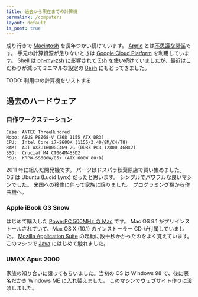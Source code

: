 ```yaml
---
title: 過去から現在までの計算機
permalink: /computers
layout: default
is_post: true
---
```


成り行きで [Macintosh](https://ja.wikipedia.org/wiki/Macintosh) を長年つかい続けています。
[Apple](https://ja.wikipedia.org/wiki/%E3%82%A2%E3%83%83%E3%83%97%E3%83%AB_(%E4%BC%81%E6%A5%AD)) とは[不思議な関係](https://twitter.com/tmaesaka/status/162135456581033984)です。
手元の計算資源が足りないときは [Google Cloud Platform](https://ja.wikipedia.org/wiki/Google_Cloud_Platform) を利用しています。
Shell は [oh-my-zsh](https://ohmyz.sh/) に影響されて [Zsh](https://ja.wikipedia.org/wiki/Z_Shell) を使い続けていましたが、最近はこだわりが減ってミニマルな設定の [Bash](https://ja.wikipedia.org/wiki/Bash) にもどってきました。

TODO: 利用中の計算機をリストする

## 過去のハードウェア

### 自作ワークステーション

```spec
Case: ANTEC ThreeHundred
Mobo: ASUS P8Z68-V (Z68 1155 ATX DR3)
CPU:  Intel Core i7-2600K (1155/3.40/8M/C4/T8)
RAM:  ADT AX3U1600GC4G9-2G (DDR3 PC3-12800 4GBx2)
SSD:  Crucial M4 CT064M4SSD2
PSU:  KRPW-SS600W/85+ (ATX 600W 80+B)
```

2011 年に組んだ開発機です。
パーツはドスパラ秋葉原店で買い集めました。
OS は Ubuntu (Lucid Lynx) だったと思います。
シンプルでパワフルな良いマシンでした。
米国への移住に伴って家族に譲りました。
プログラミング機から作曲機へ。

### Apple iBook G3 Snow

はじめて購入した [PowerPC 500MHz の Mac](https://en.wikipedia.org/wiki/IBook#iBook_G3_Dual_USB_(%22Snow%22)) です。
Mac OS 9.1 がプリインストールされていて、Max OS X (10.1) のインストーラー CD が付属していました。
[Mozilla Application Suite](https://ja.wikipedia.org/wiki/Mozilla_Application_Suite) の起動に数十秒かかったのをよく覚えています。
このマシンで [Java](https://ja.wikipedia.org/wiki/Java) にはじめて触れました。

### UMAX Apus 2000

家族の知り合いに譲ってもらいました。当初の OS は Windows 98 で、後に悪名だかき Windows ME に入れ替えました。
このマシンでウェブサイト作りに没頭しました。
